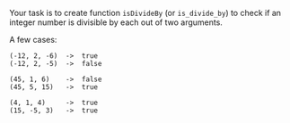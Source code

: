 Your task is to create function `isDivideBy` (or `is_divide_by`) to check if an integer number is divisible by each out 
of two arguments.

A few cases:

```
(-12, 2, -6)  ->  true
(-12, 2, -5)  ->  false

(45, 1, 6)    ->  false
(45, 5, 15)   ->  true

(4, 1, 4)     ->  true
(15, -5, 3)   ->  true
```